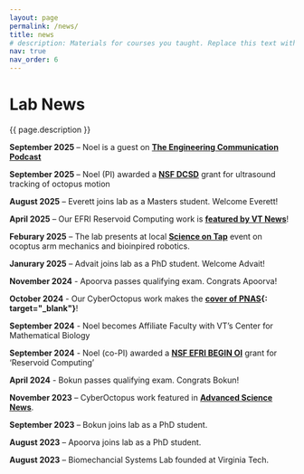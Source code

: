 ```yaml
---
layout: page
permalink: /news/
title: news
# description: Materials for courses you taught. Replace this text with your description.
nav: true
nav_order: 6
---
```


# Lab News
    
<p class="post-description">{{ page.description }}</p>

**September 2025** – Noel is a guest on **[The Engineering Communication Podcast](https://open.spotify.com/show/2UFJbdGgJRIqaOjNPN1v8z)**

**September 2025** – Noel (PI) awarded a **[NSF DCSD](https://www.nsf.gov/awardsearch/showAward?AWD_ID=2528850&HistoricalAwards=false)** grant for ultrasound tracking of octopus motion

**August 2025** – Everett joins lab as a Masters student. Welcome Everett!

**April 2025** – Our EFRI Reservoid Computing work is **[featured by VT News](https://news.vt.edu/articles/2025/04/eng-me-clahs-nsf-efri-pericyte-computer.html)**! 

**Feburary 2025** – The lab presents at local **[Science on Tap](https://communicatingscience.isce.vt.edu/news/Center_for_Communicating_Science_newsletter/Science_on_Tap_Ink-credible_Octopus-Inspired_Robot_Arms.html)** event on ocoptus arm mechanics and bioinpired robotics. 

**Janurary 2025** – Advait joins lab as a PhD student. Welcome Advait!

**November 2024** - Apoorva passes qualifying exam. Congrats Apoorva! 

**October 2024** - Our CyberOctopus work makes the **[cover of PNAS](../pubs/2024_PNAS_cover.pdf){: target="_blank"}**! 

**September 2024** - Noel becomes Affiliate Faculty with VT’s Center for Mathematical Biology

**September 2024** - Noel (co-PI) awarded a **[NSF EFRI BEGIN OI](https://www.nsf.gov/awardsearch/showAward?AWD_ID=2422340)** grant for ‘Reservoid Computing’

**April 2024** - Bokun passes qualifying exam. Congrats Bokun!

**November 2023** – CyberOctopus work featured in **[Advanced Science News](https://www.advancedsciencenews.com/meet-cyberoctopus-your-guide-to-the-world-of-machine-learning-cephalopods/)**.

**September 2023** – Bokun joins lab as a PhD student.

**August 2023** – Apoorva joins lab as a PhD student.

**August 2023** – Biomechancial Systems Lab founded at Virginia Tech.
